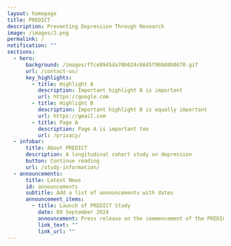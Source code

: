 ```yaml
---
layout: homepage
title: PREDICT
description: Preventing Depression Through Research
image: /images/2.png
permalink: /
notification: ""
sections:
  - hero:
      background: /images/ffce8945da70b024c6045f90b88b0670.gif
      url: /contact-us/
      key_highlights:
        - title: Highlight A
          description: Important highlight A is important
          url: https://google.com
        - title: Highlight B
          description: Important highlight B is equally important
          url: https://gmail.com
        - title: Page A
          description: Page A is important too
          url: /privacy/
  - infobar:
      title: About PREDICT
      description: A longitudinal cohort study on depression
      button: Continue reading
      url: /study-information/
  - announcements:
      title: Latest News
      id: announcements
      subtitle: Add a list of announcements with dates
      announcement_items:
        - title: Launch of PREDICT Study
          date: 09 September 2024
          announcement: Press release on the commencement of the PREDICT study.
          link_text: ""
          link_url: ""
---
```

